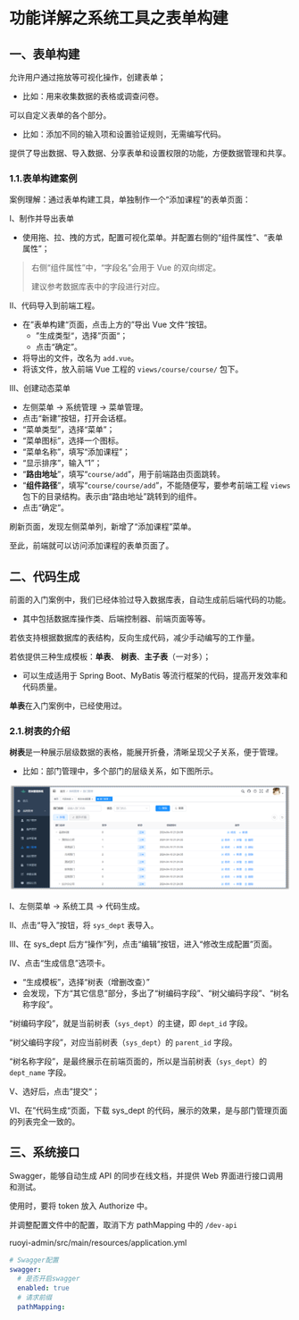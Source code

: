 # 功能详解之系统工具之表单构建

## 一、表单构建

允许用户通过拖放等可视化操作，创建表单；

- 比如：用来收集数据的表格或调查问卷。

可以自定义表单的各个部分。

- 比如：添加不同的输入项和设置验证规则，无需编写代码。

提供了导出数据、导入数据、分享表单和设置权限的功能，方便数据管理和共享。

### 1.1.表单构建案例

案例理解：通过表单构建工具，单独制作一个“添加课程”的表单页面：

Ⅰ、制作并导出表单

- 使用拖、拉、拽的方式，配置可视化菜单。并配置右侧的“组件属性”、“表单属性”；

> 右侧“组件属性”中，“字段名”会用于 Vue 的双向绑定。
>
> 建议参考数据库表中的字段进行对应。

Ⅱ、代码导入到前端工程。

- 在”表单构建“页面，点击上方的”导出 Vue 文件“按钮。
  - ”生成类型“，选择”页面“；
  - 点击“确定”。
- 将导出的文件，改名为 `add.vue`。
- 将该文件，放入前端 Vue 工程的 `views/course/course/` 包下。

Ⅲ、创建动态菜单

- 左侧菜单 -> 系统管理 -> 菜单管理。
- 点击“新建”按钮，打开会话框。
- “菜单类型”，选择“菜单”；
- “菜单图标”，选择一个图标。
- “菜单名称”，填写“添加课程”；
- “显示排序”，输入“1”；
- “**路由地址**”，填写“`course/add`”，用于前端路由页面跳转。
- “**组件路径**”，填写“`course/course/add`”，不能随便写，要参考前端工程 `views` 包下的目录结构。表示由“路由地址”跳转到的组件。
- 点击“确定”。

刷新页面，发现左侧菜单列，新增了“添加课程”菜单。

至此，前端就可以访问添加课程的表单页面了。

## 二、代码生成

前面的入门案例中，我们已经体验过导入数据库表，自动生成前后端代码的功能。

- 其中包括数据库操作类、后端控制器、前端页面等等。

若依支持根据数据库的表结构，反向生成代码，减少手动编写的工作量。

若依提供三种生成模板：**单表**、 **树表**、**主子表**（一对多）；

- 可以生成适用于 Spring Boot、MyBatis 等流行框架的代码，提高开发效率和代码质量。

**单表**在入门案例中，已经使用过。

### 2.1.树表的介绍

**树表**是一种展示层级数据的表格，能展开折叠，清晰呈现父子关系，便于管理。

- 比如：部门管理中，多个部门的层级关系，如下图所示。

![树表的结构形式](NodeAssets/树表的结构形式.png)

Ⅰ、左侧菜单 -> 系统工具 -> 代码生成。

Ⅱ、点击“导入”按钮，将 `sys_dept` 表导入。

Ⅲ、在 sys_dept 后方“操作”列，点击“编辑”按钮，进入“修改生成配置”页面。

Ⅳ、点击“生成信息”选项卡。

- “生成模板”，选择“树表（增删改查）”
- 会发现，下方“其它信息”部分，多出了“树编码字段”、“树父编码字段”、“树名称字段”。

“树编码字段”，就是当前树表（`sys_dept`）的主键，即 `dept_id` 字段。

“树父编码字段”，对应当前树表（`sys_dept`）的 `parent_id` 字段。

“树名称字段”，是最终展示在前端页面的，所以是当前树表（`sys_dept`）的  `dept_name` 字段。

Ⅴ、选好后，点击”提交“；

Ⅵ、在”代码生成“页面，下载 sys_dept 的代码，展示的效果，是与部门管理页面的列表完全一致的。

## 三、系统接口

Swagger，能够自动生成 API 的同步在线文档，并提供 Web 界面进行接口调用和测试。

使用时，要将 token 放入 Authorize 中。

并调整配置文件中的配置，取消下方 pathMapping 中的 `/dev-api`

ruoyi-admin/src/main/resources/application.yml

```yaml
# Swagger配置
swagger:
  # 是否开启swagger
  enabled: true
  # 请求前缀
  pathMapping:
```
